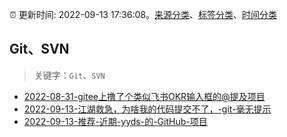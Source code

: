 :alarm_clock: 更新时间: 2022-09-13 17:36:08。[来源分类](../README.md)、[标签分类](../TAGS.md)、[时间分类](../TIMELINE.md)

## Git、SVN


> 关键字：`Git`、`SVN`



- [2022-08-31-gitee上撸了个类似飞书OKR输入框的@提及项目](https://www.zhangxinxu.com/wordpress/2022/08/gitee-feishu-okr-at-mention/) 
- [2022-09-13-江湖救急，为啥我的代码提交不了，-git-毫无提示](https://www.v2ex.com/t/879816) 
- [2022-09-13-推荐-近期-yyds-的-GitHub-项目](https://toutiao.io/k/i1qkq4o) 